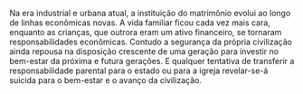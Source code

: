 ﻿Na era industrial e urbana atual, a instituição do matrimônio evolui ao longo de linhas econômicas novas. A vida familiar ficou cada vez mais cara, enquanto as crianças, que outrora eram um ativo financeiro, se tornaram  responsabilidades econômicas. Contudo a segurança da própria civilização ainda repousa na disposição crescente de uma geração para investir no bem-estar da próxima e futura gerações. E qualquer tentativa de transferir a responsabilidade parental para o estado ou para a igreja revelar-se-á suicida para o bem-estar e o avanço da civilização.
